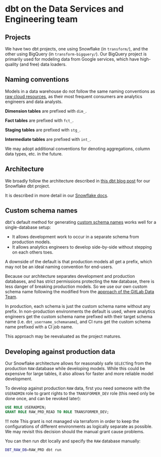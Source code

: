 # dbt on the Data Services and Engineering team

## Projects

We have two dbt projects, one using Snowflake (in `transform/`),
and the other using BigQuery (in `transform-bigquery/`).
Our BigQuery project is primarily used for modeling data from Google services, which
have high-quality (and free) data loaders.

## Naming conventions

Models in a data warehouse do not follow the same naming conventions as [raw cloud resources](./naming-conventions.md#general-approach),
as their most frequent consumers are analytics engineers and data analysts.

**Dimension tables** are prefixed with `dim_`.

**Fact tables** are prefixed with `fct_`.

**Staging tables** are prefixed with `stg_`.

**Intermediate tables** are prefixed with `int_`.

We may adopt additional conventions for denoting aggregations, column data types, etc. in the future.

## Architecture

We broadly follow the architecture described in
[this dbt blog post](https://www.getdbt.com/blog/how-we-configure-snowflake/)
for our Snowflake dbt project.

It is described in more detail in our [Snowflake docs](./snowflake.md#architecture).

## Custom schema names

dbt's default method for generating [custom schema names](https://docs.getdbt.com/docs/build/custom-schemas)
works well for a single-database setup:

* It allows development work to occur in a separate schema from production models.
* It allows analytics engineers to develop side-by-side without stepping on each others toes.

A downside of the default is that production models all get a prefix,
which may not be an ideal naming convention for end-users.

Because our architecture separates development and production databases,
and has strict permissions protecting the `RAW` database,
there is less danger of breaking production models.
So we use our own custom schema name following the modified from the
[approach of the GitLab Data Team](https://gitlab.com/gitlab-data/analytics/-/blob/master/transform/snowflake-dbt/macros/utils/override/generate_schema_name.sql).

In production, each schema is just the custom schema name without any prefix.
In non-production environments the default is used, where analytics engineers
get the custom schema name prefixed with their target schema name (i.e. `dbt_username_schemaname`),
and CI runs get the custom schema name prefixed with a CI job name.

This approach may be reevaluated as the project matures.

## Developing against production data

Our Snowflake architecture allows for reasonably safe `SELECT`ing from the production `RAW` database while developing models.
While this could be expensive for large tables,
it also allows for faster and more reliable model development.

To develop against production `RAW` data, first you need someone with the `USERADMIN` role to grant rights to the `TRANSFORMER_DEV` role
(this need only be done once, and can be revoked later):

```sql
USE ROLE USERADMIN;
GRANT ROLE RAW_PRD_READ TO ROLE TRANSFORMER_DEV;
```

!!! note
    This grant is not managed via terraform in order to keep the configurations of
    different environments as logically separate as possible. We may revisit this
    decision should the manual grant cause problems.

You can then run dbt locally and specify the `RAW` database manually:

```bash
DBT_RAW_DB=RAW_PRD dbt run
```
